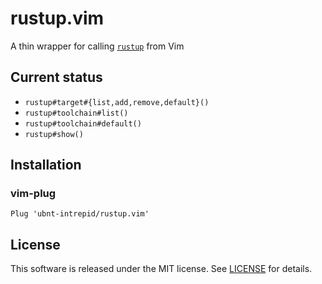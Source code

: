 # rustup.vim
A thin wrapper for calling [`rustup`](https://github.com/rust-lang-nursery/rustup.rs) from Vim

## Current status

* `rustup#target#{list,add,remove,default}()`
* `rustup#toolchain#list()`
* `rustup#toolchain#default()`
* `rustup#show()`

## Installation

### vim-plug

```vim
Plug 'ubnt-intrepid/rustup.vim'
```

## License
This software is released under the MIT license.
See [LICENSE](LICENSE) for details.
